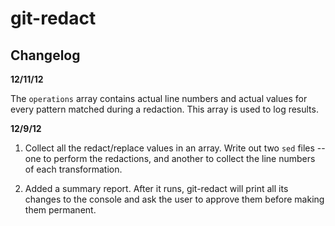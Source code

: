 git-redact
==========

Changelog
---------

**12/11/12**

The `operations` array contains actual line numbers and actual values for every pattern matched during a redaction. This array is used to log results.



**12/9/12**

1. Collect all the redact/replace values in an array. Write out two `sed` files -- one to perform the redactions, and another to collect the line numbers of each transformation.

2. Added a summary report. After it runs, git-redact will print all its changes to the console and ask the user to approve them before making them permanent.
